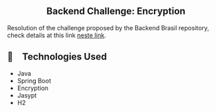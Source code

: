 <h2 align="center">
  Backend Challenge: Encryption
</h2>

Resolution of the challenge proposed by the Backend Brasil repository, check details at this link [neste link](https://github.com/backend-br/desafios/blob/master/cryptography/PROBLEM.md).

## :rocket: Technologies Used

* Java
* Spring Boot
* Encryption
* Jasypt
* H2